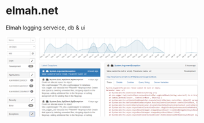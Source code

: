# elmah.net
Elmah logging serveice, db & ui

![Alt text](/content/screenshot.png?raw=true "Screenshot")
